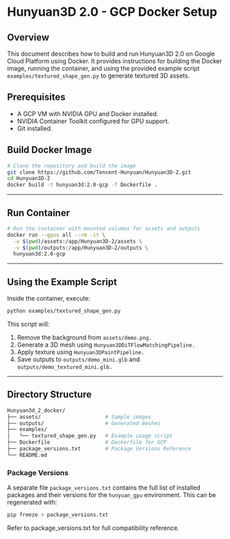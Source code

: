 # Hunyuan3D 2.0 - GCP Docker Setup

## Overview

This document describes how to build and run Hunyuan3D 2.0 on Google Cloud Platform using Docker. It provides instructions for building the Docker image, running the container, and using the provided example script `examples/textured_shape_gen.py` to generate textured 3D assets.

## Prerequisites

- A GCP VM with NVIDIA GPU and Docker installed.
- NVIDIA Container Toolkit configured for GPU support.
- Git installed.

## Build Docker Image

```bash
# Clone the repository and build the image
git clone https://github.com/Tencent-Hunyuan/Hunyuan3D-2.git
cd Hunyuan3D-2
docker build -t hunyuan3d:2.0-gcp -f Dockerfile .
```

---

## Run Container
```bash
# Run the container with mounted volumes for assets and outputs
docker run --gpus all --rm -it \
  -v $(pwd)/assets:/app/Hunyuan3D-2/assets \
  -v $(pwd)/outputs:/app/Hunyuan3D-2/outputs \
  hunyuan3d:2.0-gcp
```

---

## Using the Example Script
Inside the container, execute:
```bash
python examples/textured_shape_gen.py
```
This script will:
1. Remove the background from `assets/demo.png.`
2. Generate a 3D mesh using `Hunyuan3DDiTFlowMatchingPipeline.`
3. Apply texture using `Hunyuan3DPaintPipeline.`
4. Save outputs to `outputs/demo_mini.glb` and `outputs/demo_textured_mini.glb.`

---
## Directory Structure
```bash
Hunyuan3d_2_docker/
├── assets/                     # Sample images
├── outputs/                    # Generated meshes
├── examples/
│   └── textured_shape_gen.py   # Example usage script
├── Dockerfile                  # Dockerfile for GCP
├── package_versions.txt        # Package Versions Reference
└── README.md
```

### Package Versions
A separate file `package_versions.txt` contains the full list of installed packages and their versions for the `hunyuan_gpu` environment. This can be regenerated with:
```bash
pip freeze > package_versions.txt
```
Refer to package_versions.txt for full compatibility reference.

